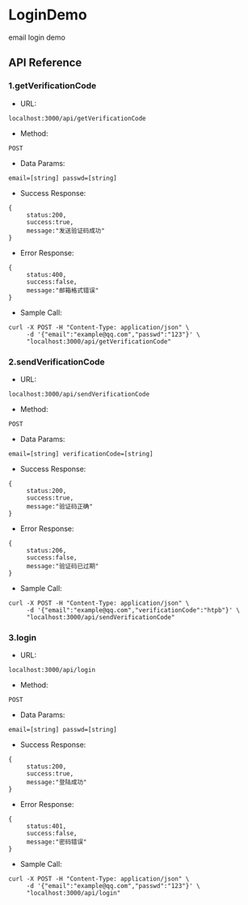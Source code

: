 # LoginDemo
email login demo
## API Reference
### 1.getVerificationCode
* URL:
```
localhost:3000/api/getVerificationCode
```
* Method:
```
POST
```
* Data Params:
```
email=[string] passwd=[string]
```
* Success Response:
```
{
     status:200,
     success:true,
     message:"发送验证码成功"
}
```
* Error Response:
```
{
     status:400,
     success:false,
     message:"邮箱格式错误"
}
```
* Sample Call:
```
curl -X POST -H "Content-Type: application/json" \
     -d '{"email":"example@qq.com","passwd":"123"}' \
     "localhost:3000/api/getVerificationCode"
```
### 2.sendVerificationCode
* URL:
```
localhost:3000/api/sendVerificationCode
```
* Method:
```
POST
```
* Data Params:
```
email=[string] verificationCode=[string]
```
* Success Response:
```
{
     status:200,
     success:true,
     message:"验证码正确"
}
```
* Error Response:
```
{
     status:206,
     success:false,
     message:"验证码已过期"
}
```
* Sample Call:
```
curl -X POST -H "Content-Type: application/json" \
     -d '{"email":"example@qq.com","verificationCode":"htpb"}' \
     "localhost:3000/api/sendVerificationCode"
```
### 3.login
* URL:
```
localhost:3000/api/login
```
* Method:
```
POST
```
* Data Params:
```
email=[string] passwd=[string]
```
* Success Response:
```
{
     status:200,
     success:true,
     message:"登陆成功"
}
```
* Error Response:
```
{
     status:401,
     success:false,
     message:"密码错误"
}
```
* Sample Call:
```
curl -X POST -H "Content-Type: application/json" \
     -d '{"email":"example@qq.com","passwd":"123"}' \
     "localhost:3000/api/login"
```
